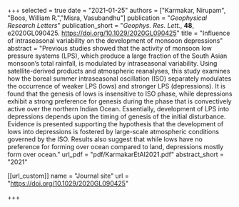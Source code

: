 +++
selected = true
date = "2021-01-25"
authors = ["Karmakar, Nirupam", "Boos, William R.","Misra, Vasubandhu"]
publication = "*Geophysical Research Letters*"
publication_short = "*Geophys. Res. Lett.*, **48**, e2020GL090425. https://doi.org/10.1029/2020GL090425"
title = "Influence of intraseasonal variability on the development of monsoon depressions" 
abstract = "Previous studies showed that the activity of monsoon low pressure systems (LPS), which produce a large fraction of the South Asian monsoon’s total rainfall, is modulated by intraseasonal variability. Using satellite-derived products and atmospheric reanalyses, this study examines how the boreal summer intraseasonal oscillation (ISO) separately modulates the occurrence of weaker LPS (lows) and stronger LPS (depressions). It is found that the genesis of lows is insensitive to ISO phase, while depressions exhibit a strong preference for genesis during the phase that is convectively active over the northern Indian Ocean. Essentially, development of LPS into depressions depends upon the timing of genesis of the initial disturbance. Evidence is presented supporting the hypothesis that the development of lows into depressions is fostered by large-scale atmospheric conditions governed by the ISO. Results also suggest that while lows have no preference for forming over ocean compared to land, depressions mostly form over ocean."
url_pdf = "pdf/KarmakarEtAl2021.pdf"
abstract_short =  "2021"

[[url_custom]]
    name = "Journal site"
    url = "https://doi.org/10.1029/2020GL090425"

+++

